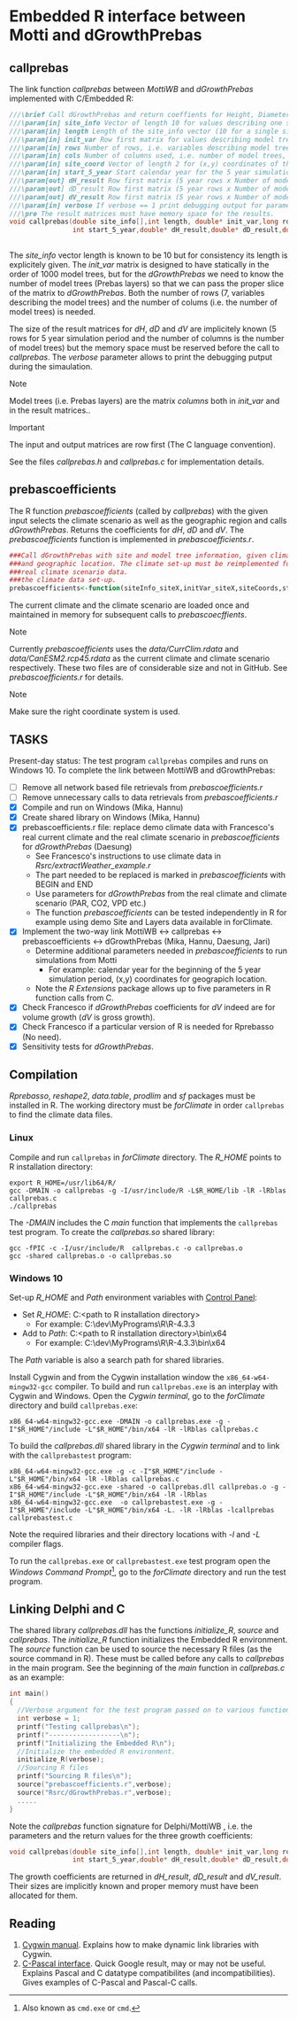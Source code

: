# Embedded R interface between Motti and dGrowthPrebas

## callprebas
The link function *callprebas* between *MottiWB* and *dGrowthPrebas* implemented with C/Embedded R:

```C
///\brief Call dGrowthPrebas and return coeffients for Height, Diameter and Volume growths
///\param[in] site_info Vector of length 10 for values describing one site
///\param[in] length Length of the site_info vector (10 for a single site).
///\param[in] init_var Row first matrix for values describing model trees in Motti
///\param[in] rows Number of rows, i.e. variables describing model trees, in init_var (should be 7)
///\param[in] cols Number of columns used, i.e. number of model trees, in init_var
///\param[in] site_coord Vector of length 2 for (x,y) coordinates of the location. Check the coordinate system
///\param[in] start_5_year Start calendar year for the 5 year simulation period
///\param[out] dH_result Row first matrix (5 year rows x Number of model trees columns) containing coefficients for Height growth
///\param|out] dD_result Row first matrix (5 year rows x Number of model trees columns) containing coefficients for Diameter growth
///\param[out] dV_result Row first matrix (5 year rows x Number of model trees columns) containg coefficients for Volume growth
///\param[in] verbose If verbose == 1 print debugging output for parameters and result values
///\pre The result matrices must have memory space for the results. 
void callprebas(double site_info[],int length, double* init_var,long rows,long cols,double site_coord[],
                int start_5_year,double* dH_result,double* dD_result,double* dV_result,int verbose)
		
```
The *site_info* vector length is known to be 10 but for consistency its length is explicitely given. 
The *init_var* matrix is designed to have statically in the order of 1000 model trees, but for the 
*dGrowthPrebas* we need to know the number of model trees (Prebas layers) so that we can pass the proper 
slice of the matrix to *dGrowthPrebas*. Both the number of rows (7, variables describing the model trees) 
and the number of colums (i.e. the number of model trees) is needed. 

The size of the result matrices for *dH*, *dD* and *dV* are implicitely known (5 rows for 5 year simulation period 
and the number of columns is the number of model trees) but the memory space must be reserved
before the call to *callprebas*. The *verbose* parameter allows to print the debugging putput during the simaulation. 

>[!NOTE]
>Model trees (i.e. Prebas layers) are the matrix *columns* both in *init_var* and in the result matrices..

>[!IMPORTANT]
>The input and output matrices are row first (The C language convention).

See the files *callprebas.h* and *callprebas.c* for implementation details.

## prebascoefficients

The R function *prebascoefficients* (called by *callprebas*) with the given input
selects the climate scenario as well as  the geographic region and
calls *dGrowthPrebas*. Returns the coefficients for *dH*, *dD* and *dV*.
The *prebascoefficients* function is implemented in *prebascoefficients.r*.

```R
###Call dGrowthPrebas with site and model tree information, given climate scenario
###and geographic location. The climate set-up must be reimplemented for the
###real climate scenario data.
###the climate data set-up.
prebascoefficients<-function(siteInfo_siteX,initVar_siteX,siteCoords,startYear_of_simulation,verbose)
```

The current climate and the climate scenario are loaded once and maintained in memory for subsequent
calls to *prebascoecffients*.

>[!NOTE]
>Currently *prebascoefficients* uses the *data/CurrClim.rdata* and *data/CanESM2.rcp45.rdata*
>as the current climate and climate scenario respectively. These two files are of considerable size
>and not in GitHub. See *prebascoefficients.r* for details.

>[!NOTE]
>Make sure the right coordinate system is used.

## TASKS
Present-day status: The test program `callprebas` compiles and runs on Windows 10.
To complete the link between MottiWB and dGrowthPrebas:
- [ ] Remove all network based file retrievals from *prebascoefficients.r*
- [ ] Remove unnecessary calls to data retrievals from *prebascoefficients.r*
- [X] Compile and run on Windows (Mika, Hannu)
- [X] Create shared library on Windows (Mika, Hannu)
- [X] prebascoefficients.r file: replace demo climate data with Francesco's real current climate 
     and the real climate scenario in *prebascoefficients* for *dGrowthPrebas* (Daesung)
	- See Francesco's instructions to use climate data in *Rsrc/extractWeather_example.r*
  	- The part needed to be replaced is marked in *prebascoefficients* with BEGIN and END
  	- Use parameters for *dGrowthPrebas* from the real climate and climate scenario (PAR, CO2, VPD etc.)
  	- The function *prebascoefficients* can be tested independently in R for example using demo Site and Layers data available in
  	  forClimate.	
- [X] Implement the two-way link MottiWB &harr; callprebas &harr; prebascoefficients &harr; dGrowthPrebas (Mika, Hannu, Daesung, Jari)   
	- Determine additional parameters needed in *prebascoefficients* to run simulations from Motti
 		- For example: calendar year for the beginning of the 5 year simulation period, (x,y) coordinates for geograpich location.
  	- Note the *R Extensions* package allows up to five parameters in R function calls from C.
- [X] Check Francesco if *dGrowthPrebas* coefficients for *dV* indeed are for volume growth (*dV* is gross growth). 
- [X] Check Francesco if a particular version of R is needed for Rprebasso (No need).
- [X] Sensitivity tests for *dGrowthPrebas*.

## Compilation
*Rprebasso*, *reshape2*, *data.table*, *prodlim* and *sf* packages must be installed in R.
The working directory must be *forClimate* in order `callprebas` to find the climate data files.

### Linux
Compile and run `callprebas` in *forClimate* directory. The *R_HOME* points to R installation directory:

	export R_HOME=/usr/lib64/R/
	gcc -DMAIN -o callprebas -g -I/usr/include/R -L$R_HOME/lib -lR -lRblas callprebas.c
	./callprebas

The *-DMAIN* includes the C *main* function that implements the `callprebas` test program. To create the *callprebas.so* shared library:
	
	gcc -fPIC -c -I/usr/include/R  callprebas.c -o callprebas.o
	gcc -shared callprebas.o -o callprebas.so

### Windows 10
Set-up *R_HOME* and *Path* environment variables with [Control Panel](https://learn.microsoft.com/en-us/windows/win32/shell/user-environment-variables):

+ Set *R_HOME*: C:\<path to R installation directory\>
	+ For example: C:\dev\MyPrograms\R\R-4.3.3 
+ Add to *Path*: C:\<path to R installation directory\>\bin\x64
	+ For example:  C:\dev\MyPrograms\R\R-4.3.3\bin\x64
   
The *Path* variable is also a search path for shared libraries. 

Install Cygwin and from the Cygwin installation window the `x86_64-w64-mingw32-gcc` compiler. To build and run `callprebas.exe` 
is an interplay with Cygwin and Windows. Open the *Cygwin terminal*, go to the *forClimate* directory and build `callprebas.exe`:

	x86_64-w64-mingw32-gcc.exe -DMAIN -o callprebas.exe -g -I"$R_HOME"/include -L"$R_HOME"/bin/x64 -lR -lRblas callprebas.c

To build the *callprebas.dll* shared library in the *Cygwin terminal* and to link with the `callprebastest` program:

	x86_64-w64-mingw32-gcc.exe -g -c -I"$R_HOME"/include -L"$R_HOME"/bin/x64 -lR -lRblas callprebas.c	
 	x86_64-w64-mingw32-gcc.exe -shared -o callprebas.dll callprebas.o -g -I"$R_HOME"/include -L"$R_HOME"/bin/x64 -lR -lRblas
	x86_64-w64-mingw32-gcc.exe  -o callprebastest.exe -g -I"$R_HOME"/include -L"$R_HOME"/bin/x64 -L. -lR -lRblas -lcallprebas callprebastest.c

Note the required libraries and their directory locations with *-l* and *-L* compiler flags.

To run the `callprebas.exe` or `callprebastest.exe` test program open the *Windows Command Prompt*[^cmd],
go to the *forClimate* directory and run the test program.  

## Linking Delphi and C
The shared library *callprebas.dll* has the functions *initialize_R*, *source* and *callprebas*. 
The *initialize_R* function initializes the Embedded R environment. The *source* function can be used 
to source the necessary R files (as the source command in R). These must be called before any calls to
*callprebas* in the main program. See the beginning of the *main* function in *callprebas.c* as an example:

```C
int main()
{
  //Verbose argument for the test program passed on to various functions including callprebas
  int verbose = 1;
  printf("Testing callprebas\n");
  printf("------------------\n");
  printf("Initializing the Embedded R\n");
  //Initialize the embedded R environment. 
  initialize_R(verbose);
  //Sourcing R files
  printf("Sourcing R files\n");
  source("prebascoefficients.r",verbose);
  source("Rsrc/dGrowthPrebas.r",verbose);
  .....
}
```

Note the *callprebas* function signature for Delphi/MottiWB , i.e. the parameters and the return values for the 
three growth coefficients:

```C
void callprebas(double site_info[],int length, double* init_var,long rows,long cols,double site_coord[],
                int start_5_year,double* dH_result,double* dD_result,double* dV_result,int verbose)
```

The growth coefficients are returned in *dH_result*, *dD_result* and *dV_result*. Their sizes are implicitly known and
proper memory must have been allocated for them.

## Reading
1. [Cygwin manual](https://cygwin.com/cygwin-ug-net/dll.html).
   Explains how to make dynamic link libraries with Cygwin.
2. [C-Pascal interface](https://www.dcs.ed.ac.uk/home/SUNWspro/3.0/pascal/user_guide/pascalug_C.doc.html).
   Quick Google result, may or may not be useful. Explains Pascal and C datatype compatibilites (and incompatibilities).
   Gives examples of C-Pascal and Pascal-C calls.  

[^cmd]: Also known as `cmd.exe` or `cmd`.

